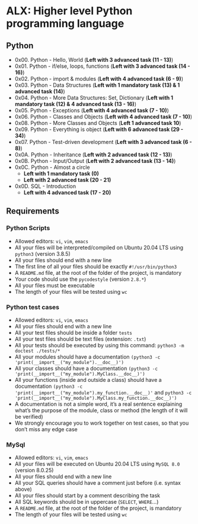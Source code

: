 # ALX: Higher level Python programming language
## Python
- 0x00. Python - Hello, World (**Left with 3 advanced task (11 - 13)**)
- 0x01. Python - if/else, loops, functions (**Left with 3 advanced task (14 - 16)**)
- 0x02. Python - import & modules (**Left with 4 advanced task (6 - 9)**)
- 0x03. Python - Data Structures (**Left with 1 mandatory task (13) & 1 advanced task (14)**)
- 0x04. Python - More Data Structures: Set, Dictionary (**Left with 1 mandatory task (12) & 4 advanced task (13 - 16)**)
- 0x05. Python - Exceptions (**Left with 4 advanced task (7 - 10)**)
- 0x06. Python - Classes and Objects (**Left with 4 advanced task (7 - 10)**)
- 0x08. Python - More Classes and Objects (**Left 1 advanced task 10**)
- 0x09. Python - Everything is object (**Left with 6 advanced task (29 - 34)**)
- 0x07. Python - Test-driven development (**Left with 3 advanced task (6 - 8)**)
- 0x0A. Python - Inheritance (**Left with 2 advanced task (12 - 13)**)
- 0x0B. Python - Input/Output (**Left with 2 advanced task (13 - 14)**)
- 0x0C. Python - Almost a circle 
    * **Left with 1 mandatory task (0)**
    * **Left with 2 advanced task (20 - 21)**
- 0x0D. SQL - Introduction
    * **Left with 4 advanced task (17 - 20)**


## Requirements
### Python Scripts
- Allowed editors: `vi`, `vim`, `emacs`
- All your files will be interpreted/compiled on Ubuntu 20.04 LTS using `python3` (version 3.8.5)
- All your files should end with a new line
- The first line of all your files should be exactly `#!/usr/bin/python3`
- A `README.md` file, at the root of the folder of the project, is mandatory
- Your code should use the `pycodestyle` (version `2.8.*`)
- All your files must be executable
- The length of your files will be tested using `wc`

### Python test cases
- Allowed editors: `vi`, `vim`, `emacs`
- All your files should end with a new line
- All your test files should be inside a folder `tests`
- All your test files should be text files (extension: `.txt`)
- All your tests should be executed by using this command: `python3 -m doctest ./tests/*`
- All your modules should have a documentation `(python3 -c 'print(__import__("my_module").__doc__)')`
- All your classes should have a documentation `(python3 -c 'print(__import__("my_module").MyClass.__doc__)')`
- All your functions (inside and outside a class) should have a documentation `(python3 -c 'print(__import__("my_module").my_function.__doc__)'` and `python3 -c 'print(__import__("my_module").MyClass.my_function.__doc__)')`
- A documentation is not a simple word, it’s a real sentence explaining what’s the purpose of the module, class or method (the length of it will be verified)
- We strongly encourage you to work together on test cases, so that you don’t miss any edge case
### MySql
- Allowed editors: `vi`, `vim`, `emacs`
- All your files will be executed on Ubuntu 20.04 LTS using `MySQL 8.0` (version 8.0.25)
- All your files should end with a new line
- All your SQL queries should have a comment just before (i.e. syntax above)
- All your files should start by a comment describing the task
- All SQL keywords should be in uppercase (`SELECT`, `WHERE`…)
- A `README.md` file, at the root of the folder of the project, is mandatory
- The length of your files will be tested using `wc`